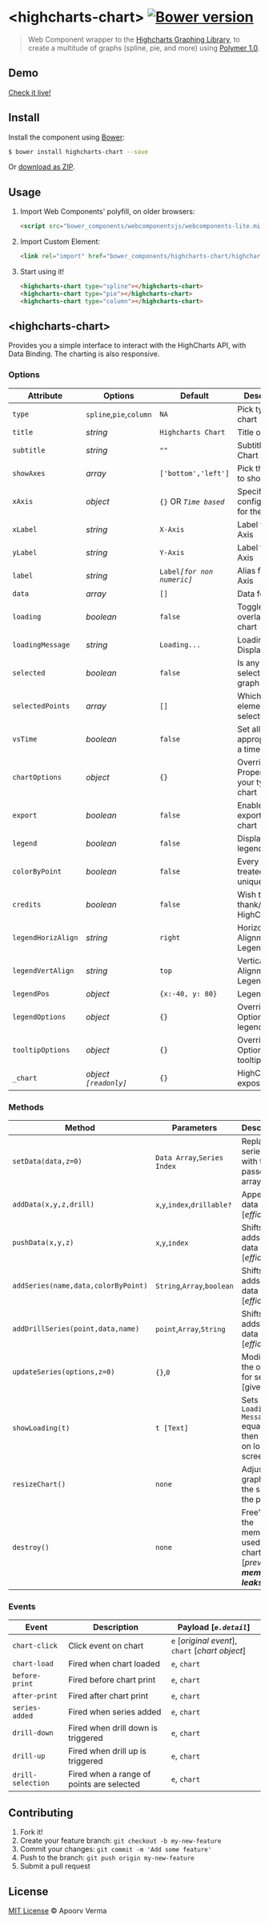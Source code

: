 # &lt;highcharts-chart&gt; [![Bower version](https://badge.fury.io/bo/highcharts-chart.svg)](http://badge.fury.io/bo/highcharts-chart)

> Web Component wrapper to the [Highcharts Graphing Library](http://www.highcharts.com/), to create a multitude of graphs (spline, pie, and more) using [Polymer 1.0](http://www.polymer-project.org/1.0/).

## Demo

[Check it live!](http://avdaredevil.github.io/highcharts-chart)

## Install

Install the component using [Bower](http://bower.io/):

```sh
$ bower install highcharts-chart --save
```

Or [download as ZIP](https://github.com/avdaredevil/highcharts-chart/archive/master.zip).

## Usage

1. Import Web Components' polyfill, on older browsers:

    ```html
    <script src="bower_components/webcomponentsjs/webcomponents-lite.min.js"></script>
    ```

2. Import Custom Element:

    ```html
    <link rel="import" href="bower_components/highcharts-chart/highcharts-chart.html">
    ```

3. Start using it!

    ```html
    <highcharts-chart type="spline"></highcharts-chart>
    <highcharts-chart type="pie"></highcharts-chart>
    <highcharts-chart type="column"></highcharts-chart>
    ```

## &lt;highcharts-chart&gt;

Provides you a simple interface to interact with the HighCharts API, with Data Binding.
The charting is also responsive.

### Options

Attribute  | Options     | Default              | Description
---        | ---         | ---                  | ---
`type`     | `spline`,`pie`,`column` | `NA`           | Pick type of chart
`title`    | *string*    | `Highcharts Chart`   | Title of Chart
`subtitle` | *string*    | `""`                 | Subtitle of Chart
`showAxes` | *array*     | `['bottom','left']`  | Pick the axes to show.
`xAxis`    | *object*    | `{}` OR *`Time based`* | Specifies the configuration for the X-Axis.
`xLabel`   | *string*    | `X-Axis`             | Label for X-Axis
`yLabel`   | *string*    | `Y-Axis`             | Label for Y-Axis
`label`    | *string*    | `Label`*`[for non numeric]`* | Alias for both Axis
`data`     | *array*     | `[]` | Data for chart
`loading`  | *boolean*     | `false` | Toggle loading overlay on chart
`loadingMessage` | *string* | `Loading...` | Loading Text Display
`selected` | *boolean*     | `false` | Is any element selected on graph
`selectedPoints` | *array* | `[]` | Which elements are selected
`vsTime`   | *boolean*     | `false` | Set all options appropriate for a time chart
`chartOptions` | *object*  | `{}` | Override/Add Properties for your type of chart
`export`   | *boolean*     | `false` | Enable exporting of chart
`legend`   | *boolean*     | `false` | Display the legend
`colorByPoint` | *boolean* | `false` | Every point treated/colored uniquely
`credits`  | *boolean*     | `false` | Wish to thank/credit HighCharts?
`legendHorizAlign` | *string*     | `right` | Horizontal Alignment of Legend
`legendVertAlign`  | *string*     | `top`   | Vertical Alignment of Legend
`legendPos`  | *object*     | `{x:-40, y: 80}` | Legend Offset
`legendOptions` | *object* | `{}` | Override/Add Options to your legend
`tooltipOptions` | *object* | `{}` | Override/Add Options to your tooltip
`_chart` | *object `[readonly]`* | `{}` | HighCharts exposed object

### Methods

Method       | Parameters           | Description
---          | ---                  | ---
`setData(data,z=0)`  | `Data Array`,`Series Index` | Replaces series data with the passed array
`addData(x,y,z,drill)`  | `x`,`y`,`index`,`drillable?` | Appends to data [*efficient*]
`pushData(x,y,z)` | `x`,`y`,`index` | Shifts and adds to data [*efficient*]
`addSeries(name,data,colorByPoint)` | `String`,`Array`,`boolean`  | Shifts and adds to data [*efficient*]
`addDrillSeries(point,data,name)` | `point`,`Array`,`String`   | Shifts and adds to data [*efficient*]
`updateSeries(options,z=0)` | `{}`,`0`   | Modifies the options for series [given by `z`]
`showLoading(t)` | `t [Text]` | Sets `Loading-Message` equal to `t` then turns on loading screen
`resizeChart()` | `none`   | Adjust graph to the size of the parent
`destroy()` | `none`   | Free's up the memory used by the chart [*prevents __memory leaks__*]

### Events

Event      | Description             | Payload [*`e.detail`*]
---        | ---                     | ---
`chart-click` | Click event on chart | `e` [*original event*], `chart` [*chart object*]
`chart-load` | Fired when chart loaded | `e`, `chart`
`before-print` | Fired before chart print | `e`, `chart`
`after-print` | Fired after chart print | `e`, `chart`
`series-added` | Fired when series added | `e`, `chart`
`drill-down` | Fired when drill down is triggered | `e`, `chart`
`drill-up` | Fired when drill up is triggered | `e`, `chart`
`drill-selection` | Fired when a range of points are selected | `e`, `chart`

## Contributing

1. Fork it!
2. Create your feature branch: `git checkout -b my-new-feature`
3. Commit your changes: `git commit -m 'Add some feature'`
4. Push to the branch: `git push origin my-new-feature`
5. Submit a pull request

## License

[MIT License](http://avdaredevil.mit-license.org/) © Apoorv Verma
